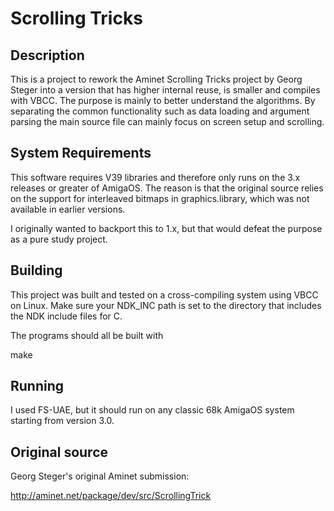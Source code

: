 # Scrolling Tricks

## Description

This is a project to rework the Aminet Scrolling Tricks project by Georg Steger into a
version that has higher internal reuse, is smaller and compiles with VBCC. The purpose
is mainly to better understand the algorithms. By separating the common functionality such
as data loading and argument parsing the main source file can mainly focus on screen setup
and scrolling.

## System Requirements

This software requires V39 libraries and therefore only runs on the
3.x releases or greater of AmigaOS. The reason is that the original source
relies on the support for interleaved bitmaps in graphics.library, which was
not available in earlier versions.

I originally wanted to backport this to 1.x, but that would defeat the purpose
as a pure study project.

## Building

This project was built and tested on a cross-compiling system using VBCC on Linux.
Make sure your NDK_INC path is set to the directory that includes the NDK include
files for C.

The programs should all be built with

make

## Running

I used FS-UAE, but it should run on any classic 68k AmigaOS system starting from
version 3.0.


## Original source

Georg Steger's original Aminet submission:

http://aminet.net/package/dev/src/ScrollingTrick
